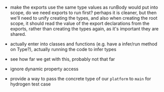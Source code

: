  - make the exports use the same type values as runBody would put into scope, do we need exports to run first? perhaps it is cleaner, but then we'll need to unify creating the types, and also when creating the root scope, it should read the value of the export declarations from the exports, rather than creating the types again, as it's important they are shared.

 - actually enter into classes and functions (e.g. have a infer/run method on Type?), actually running the code to infer types

 - see how far we get with this, probably not that far
 - ignore dynamic property access
 - provide a way to pass the concrete type of our `platform` to `main` for hydrogen test case